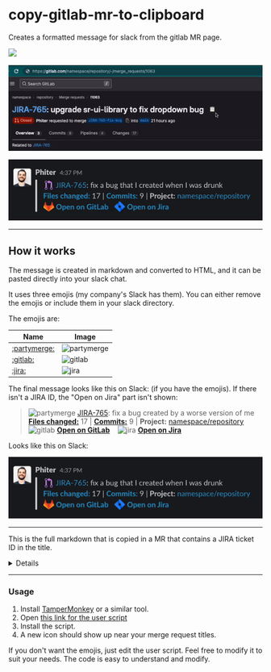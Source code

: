 # copy-gitlab-mr-to-clipboard
Creates a formatted message for slack from the gitlab MR page.

[<img src="https://img.shields.io/badge/Click to install-blue" height="30px" />](gitlab-mr-to-slack.user.js?raw=1)


![gitlab](gitlab.gif)

![slack](slack.gif)

---

## How it works

The message is created in markdown and converted to HTML, and it can be pasted directly into your slack chat.

It uses three emojis (my company's Slack has them). You can either remove the emojis or include them in your slack directory.

The emojis are:

| Name | Image |
| - | - |
| [:partymerge:](https://slackmojis.com/emojis/6040-partymerge) | <img src="https://slackmojis.com/emojis/6040-partymerge/download" alt="partymerge" width="18px" /> |
| [:gitlab:](https://slackmojis.com/emojis/1402-gitlab) | <img src="https://slackmojis.com/emojis/1402-gitlab/download" alt="gitlab" width="18px" /> |
| [:jira:](https://slackmojis.com/emojis/38054-atlassian-jira) | <img src="https://slackmojis.com/emojis/38054-atlassian-jira/download" alt="jira" width="18px" /> |


The final message looks like this on Slack: (if you have the emojis). If there isn't a JIRA ID, the "Open on Jira" part isn't shown:

> <img src="https://slackmojis.com/emojis/6040-partymerge/download" alt="partymerge" width="18px" />  [JIRA-765](<https://company.atlassian.net/browse/JIRA-765> "Issue in Jira"): fix a bug created by a worse version of me  
> [**Files changed:**](https://gitlab.com/namespace/repository/-/merge_requests/1063/diffs) 17 | [**Commits:**](https://gitlab.com/namespace/repository/-/merge_requests/1063/commits) 9 | **Project:** [namespace/repository](https://gitlab.com/namespace/repository)  
> <img src="https://slackmojis.com/emojis/1402-gitlab/download" alt="gitlab" width="18px" />  [**Open on GitLab**](https://gitlab.com/namespace/repository/-/merge_requests/1063) &nbsp;&nbsp;&nbsp;<img src="https://slackmojis.com/emojis/38054-atlassian-jira/download" alt="jira" width="18px" />  [**Open on Jira**](https://company.atlassian.net/browse/JIRA-765)

Looks like this on Slack:

![slack](slack.gif)

---
This is the full markdown that is copied in a MR that contains a JIRA ticket ID in the title. 
<details>
```
    > :partymerge:  [JIRA-765](<https://company.atlassian.net/browse/JIRA-765> "Issue in Jira"): fix a bug created by a worse version of me
    > [**Files changed:**](https://gitlab.com/namespace/repository/-/merge_requests/1063/diffs) 17 | [**Commits:**](https://gitlab.com/namespace/repository/-/merge_requests/1063/commits) 9 | **Project:** [namespace/repository](https://gitlab.com/namespace/repository)  
    > :gitlab:  [**Open on GitLab**](https://gitlab.com/namespace/repository/-/merge_requests/1063) &nbsp;&nbsp;&nbsp;:jira:  [**Open on Jira**](https://company.atlassian.net/browse/JIRA-765)
```

</details>

----

### Usage

1. Install [TamperMonkey](https://www.tampermonkey.net/) or a similar tool.
2. Open [this link for the user script](gitlab-mr-to-slack.user.js?raw=1)
3. Install the script.
4. A new icon should show up near your merge request titles.

If you don't want the emojis, just edit the user script. Feel free to modify it to suit your needs. The code is easy to understand and modify.